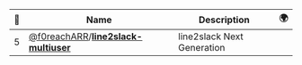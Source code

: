 |:star2: | Name | Description | 🌍|
|---|---|---|---|
|5|[@f0reachARR](https://github.com/f0reachARR)/[**line2slack-multiuser**](https://github.com/f0reachARR/line2slack-multiuser)|line2slack Next Generation||

